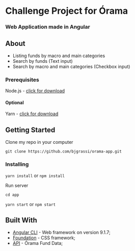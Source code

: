 # Challenge Project for Órama
### Web Application made in Angular

## About
- Listing funds by macro and main categories
- Search by funds (Text input)
- Search by macro and main categories (Checkbox input)

### Prerequisites
Node.js - [click for download](https://nodejs.org/en/)

#### Optional
Yarn - [click for download](https://yarnpkg.com/en/docs/install#windows-stable)

## Getting Started
Clone my repo in your computer

```git clone https://github.com/bjgrassi/orama-app.git```

### Installing

```yarn install``` or ```npm install```

Run server

```cd app```

```yarn start``` or ```npm start```

## Built With
* [Angular CLI](https://angular.io/) - Web framework on version 9.1.7;
* [Foundation](https://get.foundation/) - CSS framework;
* [API](https://s3.amazonaws.com/orama-media/json/fund_detail_full.json) - Órama Fund Data;
